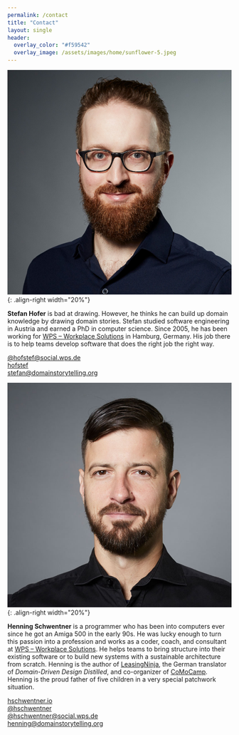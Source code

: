 ```yaml
---
permalink: /contact
title: "Contact"
layout: single
header: 
  overlay_color: "#f59542"
  overlay_image: /assets/images/home/sunflower-5.jpeg
---
```


![Profile photo of Stefan](/assets/images/contact/StefanHofer_571.jpg){: .align-right width="20%"}

**Stefan Hofer** is bad at drawing. However, he thinks he can build up domain knowledge by drawing domain stories. Stefan studied software engineering in Austria and earned a PhD in computer science. Since 2005, he has been working for [WPS – Workplace Solutions](https://www.wps.de) in Hamburg, Germany. His job there is to help teams develop software that does the right job the right way.

<i class="fa-brands fa-mastodon" title="Mastodon"></i>
[@hofstef@social.wps.de](https://social.wps.de/@hofstef)  
<i class="fa-brands fa-linkedin" title="LinkedIn"></i>
[hofstef](https://www.linkedin.com/in/hofstef/)  
<i class="fas fa-envelope" title="Email"></i>
[stefan@domainstorytelling.org](mailto:stefan@domainstorytelling.org)

![Profile photo of Henning](/assets/images/contact/HenningSchwentner251.jpg){: .align-right width="20%"}

**Henning Schwentner** is a programmer who has been into computers ever since he got an Amiga 500 in the early 90s. He was lucky enough to turn this passion into a profession and works as a coder, coach, and consultant at [WPS – Workplace Solutions](https://www.wps.de). He helps teams to bring structure into their existing software or to build new systems with a sustainable architecture from scratch. Henning is the author of [LeasingNinja](https://leasingninja.io), the German translator of *Domain-Driven Design Distilled*, and co-organizer of [CoMoCamp](https://comocamp.org). Henning is the proud father of five children in a very special patchwork situation.

<i class="fas fa-home" title="Homepage"></i>
[hschwentner.io](https://hschwentner.io)  
<i class="fab fa-fw fa-twitter" title="Twitter"></i>
[@hschwentner](https://twitter.com/hschwentner)  
<i class="fa-brands fa-mastodon" title="Mastodon"></i>
[@hschwentner@social.wps.de](https://social.wps.de/@hschwentner)  
<i class="fas fa-envelope" title="Email"></i>
[henning@domainstorytelling.org](mailto:henning@domainstorytelling.org)
